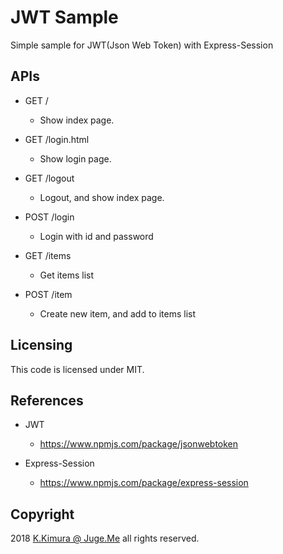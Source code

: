 # JWT Sample

Simple sample for JWT(Json Web Token) with Express-Session


## APIs

- GET /

    - Show index page.

- GET /login.html

    - Show login page.

- GET /logout

    - Logout, and show index page.

- POST /login

    -  Login with id and password

- GET /items

    - Get items list

- POST /item

    - Create new item, and add to items list


## Licensing

This code is licensed under MIT.

## References

- JWT

    - https://www.npmjs.com/package/jsonwebtoken

- Express-Session

    - https://www.npmjs.com/package/express-session


## Copyright

2018 [K.Kimura @ Juge.Me](https://github.com/dotnsf) all rights reserved.
